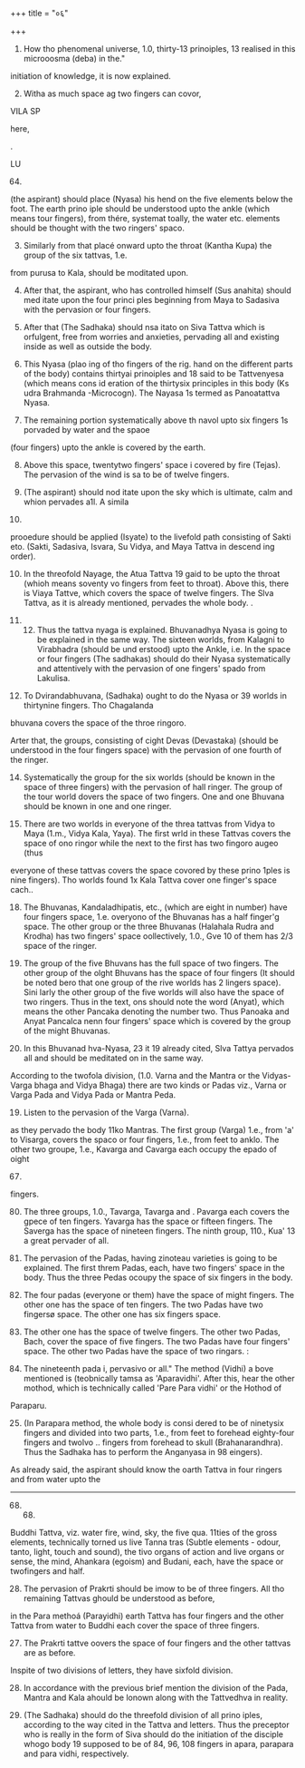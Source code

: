 +++
title = "०६"

+++

1. How tho phenomenal universe, 1.0, thirty-13 prinoiples, 13 realised in this microoosma (deba) in the." 

initiation of knowledge, it is now explained. 

2. Witha as much space ag two fingers can covor, 

VILA SP 

here, 

. 

LU 

64. 

(the aspirant) should place (Nyasa) his hend on the five elements below the foot. The earth prino iple should be understood upto the ankle (which means tour fingers), from thére, systemat toally, the water etc. elements should be thought with the two ringers' spaco. 

3. Similarly from that placé onward upto the throat (Kantha Kupa) the group of the six tattvas, 1.e. 

from purusa to Kala, should be moditated upon. 

4. After that, the aspirant, who has controlled himself (Sus anahita) should med itate upon the four princi ples beginning from Maya to Sadasiva with the pervasion or four fingers. 

5. After that (The Sadhaka) should nsa itato on Siva Tattva which is orfulgent, free from worries and anxieties, pervading all and existing inside as well as outside the body. 

8. This Nyasa (plao ing of tho fingers of the rig. hand on the different parts of the body) contains thirtyai prinoiples and 18 said to be Tattvenyesa (which means cons id eration of the thirtysix principles in this body (Ks udra Brahmanda -Microcogn). The Nayasa 1s termed as Panoatattva Nyasa. 

7. The remaining portion systematically above th navol upto six fingers 1s porvaded by water and the spaoe 

(four fingers) upto the ankle is covered by the earth. 

8. Above this space, twentytwo fingers' space i covered by fire (Tejas). The pervasion of the wind is sa to be of twelve fingers. 

9. (The aspirant) should nod itate upon the sky which is ultimate, calm and whion pervades a1l. A simila 

65. 

prooedure should be applied (Isyate) to the livefold path consisting of Sakti eto. (Sakti, Sadasiva, Isvara, Su Vidya, and Maya Tattva in descend ing order). 

10. In the threofold Nayage, the Atua Tattva 19 gaid to be upto the throat (whioh means soventy vo fingers from feet to throat). Above this, there is Viaya Tattve, which covers the space of twelve fingers. The Slva Tattva, as it is already mentioned, pervades the whole body. . 

11. 12. Thus the tattva nyaga is explained. Bhuvanadhya Nyasa is going to be explained in the same way. The sixteen worlds, from Kalagni to Virabhadra (should be und erstood) upto the Ankle, i.e. In the space or four fingers (The sadhakas) should do their Nyasa systematically and attentively with the pervasion of one fingers' spado from Lakulisa. 

13. To Dvirandabhuvana, (Sadhaka) ought to do the Nyasa or 39 worlds in thirtynine fingers. Tho Chagalanda 

bhuvana covers the space of the throe ringoro. 

Arter that, the groups, consisting of cight Devas (Devastaka) (should be understood in the four fingers space) with the pervasion of one fourth of the ringer. 

14. Systematically the group for the six worlds (should be known in the space of three fingers) with the pervasion of hall ringer. The group of the tour world dovers the space of two fingers. One and one Bhuvana should be known in one and one ringer. 

15. There are two worlds in everyone of the threa tattvas from Vidya to Maya (1.m., Vidya Kala, Yaya). The first wrld in these Tattvas covers the space of ono ringor while the next to the first has two fingoro augeo (thus 

everyone of these tattvas covers the space covored by these prino 1ples is nine fingers). Tho worlds found 1x Kala Tattva cover one finger's space cach.. 

18. The Bhuvanas, Kandaladhipatis, etc., (which are eight in number) have four fingers space, 1.e. overyono of the Bhuvanas has a half finger'g space. The other group or the three Bhuvanas (Halahala Rudra and Krodha) has two fingers' space oollectively, 1.0., Gve 10 of them has 2/3 space of the ringer. 

17. The group of the five Bhuvans has the full space of two fingers. The other group of the olght Bhuvans has the space of four fingers (It should be noted bero that one group of the rive worlds has 2 lingers space). Sini larly the other group of the five worlds will also have the space of two ringers. Thus in the text, ons should note the word (Anyat), which means the other Pancaka denoting the number two. Thus Panoaka and Anyat Pancalca nenn four fingers' space which is covered by the group of the might Bhuvanas. 

18. In this Bhuvanad hva-Nyasa, 23 it 19 already cited, Slva Tattya pervados all and should be meditated on in the same way. 

According to the twofola division, (1.0. Varna and the Mantra or the Vidyas-Varga bhaga and Vidya Bhaga) there are two kinds or Padas viz., Varna or Varga Pada and Vidya Pada or Mantra Peda. 

19. Listen to the pervasion of the Varga (Varna). 

as they pervado the body 11ko Mantras. The first group (Varga) 1.e., from 'a' to Visarga, covers the spaco or four fingers, 1.e., from feet to anklo. The other two groupe, 1.e., Kavarga and Cavarga each occupy the epado of oight 

67. 

fingers. 

80. The three groups, 1.0., Tavarga, Tavarga and . Pavarga each covers the gpece of ten fingers. Yavarga has the space or fifteen fingers. The Saverga has the space of nineteen fingers. The ninth group, 110., Kua' 13 a great pervader of all. 

21. The pervasion of the Padas, having zinoteau varieties is going to be explained. The first threm Padas, each, have two fingers' space in the body. Thus the three Pedas ocoupy the space of six fingers in the body. 

22. The four padas (everyone or them) have the space of might fingers. The other one has the space of ten fingers. The two Padas have two fingersø space. The other one has six fingers space. 

23. The other one has the space of twelve fingers. The other two Padas, Bach, cover the space of five fingers. The two Padas have four fingers' space. The other two Padas have the space of two ringars. : 

84. The nineteenth pada i, pervasivo or all." The method (Vidhi) a bove mentioned is (teobnically tamsa as 'Aparavidhi'. After this, hear the other mothod, which is technically called 'Pare Para vidhi' or the Hothod of 

Paraparu. 

25. (In Parapara method, the whole body is consi dered to be of ninetysix fingers and divided into two parts, 1.e., from feet to forehead eighty-four fingers and twolvo .. fingers from forehead to skull (Brahanarandhra). Thus the Sadhaka has to perform the Anganyasa in 98 eingers). 

As already said, the aspirant should know the oarth Tattva in four ringers and from water upto the 

*** 

68. 68. 

Buddhi Tattva, viz. water fire, wind, sky, the five qua. 11ties of the gross elements, technically torned us live Tanna tras (Subtle elements - odour, tanto, light, touch and sound), the tivo organs of action and live organs or sense, the mind, Ahankara (egoism) and Budani, each, have the space or twofingers and half. 

28. The pervasion of Prakrti should be imow to be of three fingers. All tho remaining Tattvas ghould be understood as before, 

in the Para methoá (Parayidhi) earth Tattva has four fingers and the other Tattva from water to Buddhi each cover the space of three fingers. 

27. The Prakrti tattve oovers the space of four fingers and the other tattvas are as before. 

Inspite of two divisions of letters, they have sixfold division. 

28. In accordance with the previous brief mention the division of the Pada, Mantra and Kala ahould be lonown along with the Tattvedhva in reality. 

29. (The Sadhaka) should do the threefold division of all prino iples, according to the way cited in the Tattva and letters. Thus the preceptor who is really in the form of Siva should do the initiation of the disciple whogo body 19 supposed to be of 84, 96, 108 fingers in apara, parapara and para vidhi, respectively. 
